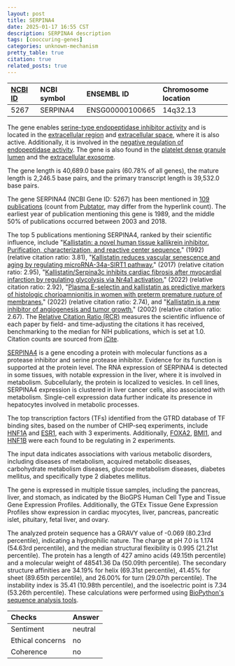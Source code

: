 ```yaml
---
layout: post
title: SERPINA4
date: 2025-01-17 16:55 CST
description: SERPINA4 description
tags: [cooccuring-genes]
categories: unknown-mechanism
pretty_table: true
citation: true
related_posts: true
---
```




| [NCBI ID](https://www.ncbi.nlm.nih.gov/gene/5267) | NCBI symbol | ENSEMBL ID | Chromosome location |
| :-------- | :------- | :-------- | :------- |
| 5267  | SERPINA4 | ENSG00000100665 | 14q32.13 |



The gene enables [serine-type endopeptidase inhibitor activity](https://amigo.geneontology.org/amigo/term/GO:0004867) and is located in the [extracellular region](https://amigo.geneontology.org/amigo/term/GO:0005576) and [extracellular space](https://amigo.geneontology.org/amigo/term/GO:0005615), where it is also active. Additionally, it is involved in the [negative regulation of endopeptidase activity](https://amigo.geneontology.org/amigo/term/GO:0010951). The gene is also found in the [platelet dense granule lumen](https://amigo.geneontology.org/amigo/term/GO:0031089) and the [extracellular exosome](https://amigo.geneontology.org/amigo/term/GO:0070062).


The gene length is 40,689.0 base pairs (60.78% of all genes), the mature length is 2,246.5 base pairs, and the primary transcript length is 39,532.0 base pairs.


The gene SERPINA4 (NCBI Gene ID: 5267) has been mentioned in [109 publications](https://pubmed.ncbi.nlm.nih.gov/?term=%22SERPINA4%22) (count from [Pubtator](https://academic.oup.com/nar/article/47/W1/W587/5494727), may differ from the hyperlink count). The earliest year of publication mentioning this gene is 1989, and the middle 50% of publications occurred between 2003 and 2018.


The top 5 publications mentioning SERPINA4, ranked by their scientific influence, include "[Kallistatin: a novel human tissue kallikrein inhibitor. Purification, characterization, and reactive center sequence.](https://pubmed.ncbi.nlm.nih.gov/1334488)" (1992) (relative citation ratio: 3.81), "[Kallistatin reduces vascular senescence and aging by regulating microRNA-34a-SIRT1 pathway.](https://pubmed.ncbi.nlm.nih.gov/28544111)" (2017) (relative citation ratio: 2.95), "[Kallistatin/Serpina3c inhibits cardiac fibrosis after myocardial infarction by regulating glycolysis via Nr4a1 activation.](https://pubmed.ncbi.nlm.nih.gov/35577178)" (2022) (relative citation ratio: 2.92), "[Plasma E-selectin and kallistatin as predictive markers of histologic chorioamnionitis in women with preterm premature rupture of membranes.](https://pubmed.ncbi.nlm.nih.gov/35772987)" (2022) (relative citation ratio: 2.74), and "[Kallistatin is a new inhibitor of angiogenesis and tumor growth.](https://pubmed.ncbi.nlm.nih.gov/12384424)" (2002) (relative citation ratio: 2.67). The [Relative Citation Ratio (RCR)](https://journals.plos.org/plosbiology/article?id=10.1371/journal.pbio.1002541) measures the scientific influence of each paper by field- and time-adjusting the citations it has received, benchmarking to the median for NIH publications, which is set at 1.0. Citation counts are sourced from [iCite](https://icite.od.nih.gov).


[SERPINA4](https://www.proteinatlas.org/ENSG00000100665-SERPINA4) is a gene encoding a protein with molecular functions as a protease inhibitor and serine protease inhibitor. Evidence for its function is supported at the protein level. The RNA expression of SERPINA4 is detected in some tissues, with notable expression in the liver, where it is involved in metabolism. Subcellularly, the protein is localized to vesicles. In cell lines, SERPINA4 expression is clustered in liver cancer cells, also associated with metabolism. Single-cell expression data further indicate its presence in hepatocytes involved in metabolic processes.


The top transcription factors (TFs) identified from the GTRD database of TF binding sites, based on the number of CHIP-seq experiments, include [HNF1A](https://www.ncbi.nlm.nih.gov/gene/6927) and [ESR1](https://www.ncbi.nlm.nih.gov/gene/2099), each with 3 experiments. Additionally, [FOXA2](https://www.ncbi.nlm.nih.gov/gene/3170), [BMI1](https://www.ncbi.nlm.nih.gov/gene/648), and [HNF1B](https://www.ncbi.nlm.nih.gov/gene/6928) were each found to be regulating in 2 experiments.



The input data indicates associations with various metabolic disorders, including diseases of metabolism, acquired metabolic diseases, carbohydrate metabolism diseases, glucose metabolism diseases, diabetes mellitus, and specifically type 2 diabetes mellitus.



The gene is expressed in multiple tissue samples, including the pancreas, liver, and stomach, as indicated by the BioGPS Human Cell Type and Tissue Gene Expression Profiles. Additionally, the GTEx Tissue Gene Expression Profiles show expression in cardiac myocytes, liver, pancreas, pancreatic islet, pituitary, fetal liver, and ovary.




The analyzed protein sequence has a GRAVY value of -0.069 (80.23rd percentile), indicating a hydrophilic nature. The charge at pH 7.0 is 1.174 (54.63rd percentile), and the median structural flexibility is 0.995 (21.21st percentile). The protein has a length of 427 amino acids (49.15th percentile) and a molecular weight of 48541.36 Da (50.09th percentile). The secondary structure affinities are 34.19% for helix (69.31st percentile), 41.45% for sheet (89.65th percentile), and 26.00% for turn (29.07th percentile). The instability index is 35.41 (10.98th percentile), and the isoelectric point is 7.34 (53.26th percentile). These calculations were performed using [BioPython's sequence analysis tools](https://biopython.org/docs/1.75/api/Bio.SeqUtils.ProtParam.html).





| Checks    | Answer |
| :-------- | :------- |
| Sentiment  | neutral   |
| Ethical concerns | no     |
| Coherence    | no    |